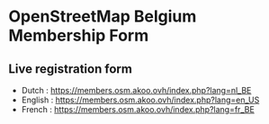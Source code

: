 # OpenStreetMap Belgium Membership Form

## Live registration form

* Dutch : <https://members.osm.akoo.ovh/index.php?lang=nl_BE>
* English : <https://members.osm.akoo.ovh/index.php?lang=en_US>
* French : <https://members.osm.akoo.ovh/index.php?lang=fr_BE>
